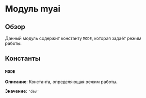 # Модуль myai

## Обзор

Данный модуль содержит константу `MODE`, которая задаёт режим работы.

## Константы

### `MODE`

**Описание**: Константа, определяющая режим работы.

**Значение**: `'dev'`